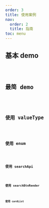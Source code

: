 ```yaml
---
order: 3
title: 使用案例
nav:
  order: 2
  title: 指南
toc: menu
---
```


## 基本 demo

<code src='./demo/basic.jsx' />

## 最简 demo

<code src='./demo/simplest.jsx' />

## 使用 valueType

<code src='./demo/valueType.jsx' />

## 使用 enum

<code src='./demo/enum.jsx' />

## 使用 searchApi

<code src='./demo/searchApi.jsx' />

## 使用 searchBtnRender

<code src='./demo/custom.jsx' />

## 使用 cardList

<code src='./demo/card.jsx' />
